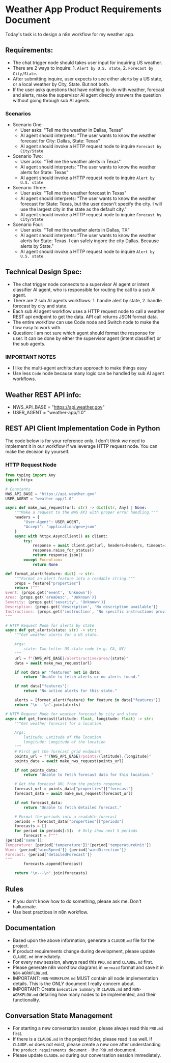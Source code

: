 # Weather App Product Requirements Document

Today's task is to design a n8n workflow for my weather app.

## Requirements:
- The chat trigger node should takes user input for inquiring US weather. 
- There are 2 ways to inquire: 1. `Alert by U.S. state`, 2. `Forecast by City/State`.
- After submitting inquire, user expects to see either alerts by a US state, or a local weather by City, State. But not both.
- If the user asks questions that have nothing to do with weather, forecast and alerts, make the supervisor AI agent directly answers the question without going through sub AI agents.

### Scenarios
- Scenario One:
  * User asks: "Tell me the weather in Dallas, Texas"
  * AI agent should interprets: "The user wants to know the weather forecast for City: Dallas, State: Texas"
  * AI agent should invoke a HTTP request node to inquire `Forecast by City/State`
- Scenario Two:
  * User asks: "Tell me the weather alerts in Texas"
  * AI agent should interprets: "The user wants to know the weather alerts for State: Texas"
  * AI agent should invoke a HTTP request node to inquire `Alert by U.S. state`
- Scenario Three:
  * User asks: "Tell me the weather forecast in Texas"
  * AI agent should interprets: "The user wants to know the weather forecast for State: Texas, but the user doesn't specify the city. I will use the largest city in the state as the default city."
  * AI agent should invoke a HTTP request node to inquire `Forecast by City/State`
- Scenario Four:
  * User asks: "Tell me the weather alerts in Dallas, TX"
  * AI agent should interprets: "The user wants to know the weather alerts for State: Texas. I can safely ingore the city Dallas. Because alerts by State."
  * AI agent should invoke a HTTP request node to inquire `Alert by U.S. state`

## Technical Design Spec:
- The chat trigger node connects to a supervisor AI agent or intent classifier AI agent, who is responsible for routing the call to a sub AI agent.
- There are 2 sub AI agents workflows: 1. handle alert by state, 2. handle forecast by city and state.
- Each sub AI agent workflow uses a HTTP request node to call a weather REST api endpoint to get the data. API call returns JSON format data.
- The entire workflow can use Code node and Switch node to make the flow easy to work with.
- Question: I am not sure which agent should format the response for user. It can be done by either the supervisor agent (intent classifier) or the sub agents.

### IMPORTANT NOTES
- I like the multi-agent architecture approach to make things easy
- Use less `Code` node because many logic can be handled by sub AI agent workflows.

## Weather REST API info:
- NWS_API_BASE = "https://api.weather.gov"
- USER_AGENT = "weather-app/1.0"

## REST API Client Implementation Code in Python
The code below is for your reference only. I don't think we need to implement it in our workflow if we leverage HTTP request node. You can make the decision by yourself.

### HTTP Request Node
```python
from typing import Any
import httpx

# Constants
NWS_API_BASE = "https://api.weather.gov"
USER_AGENT = "weather-app/1.0"

async def make_nws_request(url: str) -> dict[str, Any] | None:
    """Make a request to the NWS API with proper error handling."""
    headers = {
        "User-Agent": USER_AGENT,
        "Accept": "application/geo+json"
    }
    async with httpx.AsyncClient() as client:
        try:
            response = await client.get(url, headers=headers, timeout=30.0)
            response.raise_for_status()
            return response.json()
        except Exception:
            return None

def format_alert(feature: dict) -> str:
    """Format an alert feature into a readable string."""
    props = feature["properties"]
    return f"""
Event: {props.get('event', 'Unknown')}
Area: {props.get('areaDesc', 'Unknown')}
Severity: {props.get('severity', 'Unknown')}
Description: {props.get('description', 'No description available')}
Instructions: {props.get('instruction', 'No specific instructions provided')}
"""

# HTTP Request Node for alerts by state
async def get_alerts(state: str) -> str:
    """Get weather alerts for a US state.

    Args:
        state: Two-letter US state code (e.g. CA, NY)
    """
    url = f"{NWS_API_BASE}/alerts/active/area/{state}"
    data = await make_nws_request(url)

    if not data or "features" not in data:
        return "Unable to fetch alerts or no alerts found."

    if not data["features"]:
        return "No active alerts for this state."

    alerts = [format_alert(feature) for feature in data["features"]]
    return "\n---\n".join(alerts)

# HTTP Request Node for weather forecast by city and state
async def get_forecast(latitude: float, longitude: float) -> str:
    """Get weather forecast for a location.

    Args:
        latitude: Latitude of the location
        longitude: Longitude of the location
    """
    # First get the forecast grid endpoint
    points_url = f"{NWS_API_BASE}/points/{latitude},{longitude}"
    points_data = await make_nws_request(points_url)

    if not points_data:
        return "Unable to fetch forecast data for this location."

    # Get the forecast URL from the points response
    forecast_url = points_data["properties"]["forecast"]
    forecast_data = await make_nws_request(forecast_url)

    if not forecast_data:
        return "Unable to fetch detailed forecast."

    # Format the periods into a readable forecast
    periods = forecast_data["properties"]["periods"]
    forecasts = []
    for period in periods[:5]:  # Only show next 5 periods
        forecast = f"""
{period['name']}:
Temperature: {period['temperature']}°{period['temperatureUnit']}
Wind: {period['windSpeed']} {period['windDirection']}
Forecast: {period['detailedForecast']}
"""
        forecasts.append(forecast)

    return "\n---\n".join(forecasts)
```

## Rules
- If you don't know how to do something, please ask me. Don't hallucinate.
- Use best practices in n8n workflow.

## Documentation
- Based upon the above information, generate a `CLAUDE.md` file for the project.
- If product requirements change during development, please update `CLAUDE.md` immediately.
- For every new session, always read this `PRD.md` and `CLAUDE.md` first.
- Please generate n8n workflow diagrams in `mermaid` format and save it in `N8N-WORKFLOW.md`.
- IMPORTANT: `N8N-WORKFLOW.md` MUST contain all node implementation details. This is the ONLY document I really concern about.
- IMPORTANT: Create `Executive Summary` in `CLAUDE.md` and `N8N-WORKFLOW.md` detailing how many nodes to be implemented, and their functionality.

## Conversation State Management
- For starting a new conversation session, please always read this `PRD.md` first.
- If there is a `CLAUDE.md` in the project folder, please read it as well. If `CLAUDE.md` does not exist, please create a new one after understanding the `product requirements document` - the `PRD.md` document.
- Please update `CLAUDE.md` during our conversation session immediately.